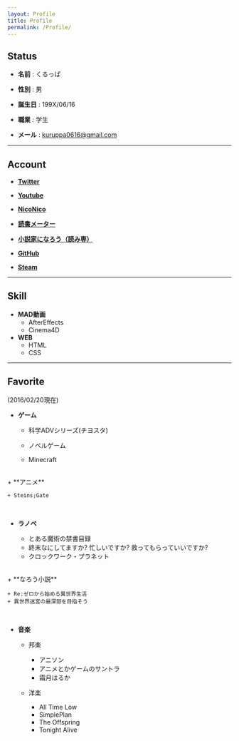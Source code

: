 ```yaml
---
layout: Profile
title: Profile
permalink: /Profile/
---
```

## Status
+ **名前** : くるっぱ

+ **性別** : 男 

+ **誕生日** : 199X/06/16

+ **職業** : 学生  

+ **メール** :  <a href="mailto:&#107;&#117;&#114;&#117;&#112;&#112;&#97;&#48;&#54;&#49;&#54;&#64;&#103;&#109;&#97;&#105;&#108;&#46;&#99;&#111;&#109;">&#107;&#117;&#114;&#117;&#112;&#112;&#97;&#48;&#54;&#49;&#54;&#64;&#103;&#109;&#97;&#105;&#108;&#46;&#99;&#111;&#109;</a>

****

  
## Account  
+ [**Twitter**](https://twitter.com/kuruppa0616)

+ [**Youtube**](https://www.youtube.com/user/kuruppa0616)

+ [**NicoNico**](http://www.nicovideo.jp/user/17150151)

+ [**読書メーター**](http://bookmeter.com/u/562222)

+ [**小説家になろう（読み専）**](http://mypage.syosetu.com/270376/)

+ [**GitHub**](https://github.com/kuruppa0616)

+ [**Steam**](http://steamcommunity.com/id/kuruppa0616/)
    
****

## Skill
+ **MAD動画**
    + AfterEffects
    + Cinema4D
+ **WEB**
    + HTML
    + CSS

****


## Favorite

(2016/02/20現在)

+ **ゲーム**

    + 科学ADVシリーズ(チヨスタ)
    
    + ノベルゲーム
    
    + Minecraft  
<br>
+ **アニメ**

    + Steins;Gate  
<br>
    
+ **ラノベ**

    + とある魔術の禁書目録
    + 終末なにしてますか? 忙しいですか? 救ってもらっていいですか?
    + クロックワーク・プラネット  
<br>    
+ **なろう小説**
    
    + Re:ゼロから始める異世界生活
    + 異世界迷宮の最深部を目指そう  
    
<br>

+ **音楽**
    + 邦楽
        + アニソン
        + アニメとかゲームのサントラ
        + 霜月はるか
    
    + 洋楽
        
        + All Time Low
        + SimplePlan
        + The Offspring
        + Tonight Alive




    
